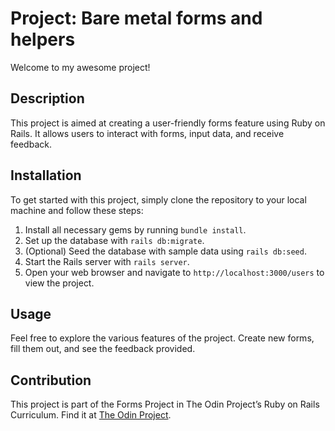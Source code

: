 # Project: Bare metal forms and helpers

Welcome to my awesome project!

## Description

This project is aimed at creating a user-friendly forms feature using Ruby on Rails. It allows users to interact with forms, input data, and receive feedback.

## Installation

To get started with this project, simply clone the repository to your local machine and follow these steps:

1. Install all necessary gems by running `bundle install`.
2. Set up the database with `rails db:migrate`.
3. (Optional) Seed the database with sample data using `rails db:seed`.
4. Start the Rails server with `rails server`.
5. Open your web browser and navigate to `http://localhost:3000/users` to view the project.

## Usage

Feel free to explore the various features of the project. Create new forms, fill them out, and see the feedback provided.

## Contribution

This project is part of the Forms Project in The Odin Project’s Ruby on Rails Curriculum. Find it at [The Odin Project](http://www.theodinproject.com).
